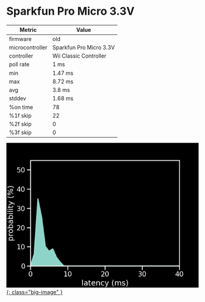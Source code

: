 # Sparkfun Pro Micro 3.3V

| Metric          | Value                   |
| --------------- | ----------------------- |
| firmware        | old                     |
| microcontroller | Sparkfun Pro Micro 3.3V |
| controller      | Wii Classic Controller  |
| poll rate       | 1 ms                    |
| min             | 1.47 ms                 |
| max             | 8.72 ms                 |
| avg             | 3.8 ms                  |
| stddev          | 1.68 ms                 |
| %on time        | 78                      |
| %1f skip        | 22                      |
| %2f skip        | 0                       |
| %3f skip        | 0                       |

[![Graph](/assets/images/results/ardwiino_classic_micro_3v3.png){: class="big-image" }](/assets/images/results/ardwiino_classic_micro_3v3.png)
